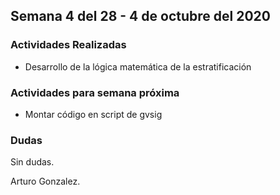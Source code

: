 ## Semana 4 del 28 - 4 de octubre del 2020 

### Actividades Realizadas

- Desarrollo de la lógica matemática de la estratificación

### Actividades para semana próxima

- Montar código en script de gvsig  

### Dudas 

Sin dudas.

Arturo Gonzalez.
